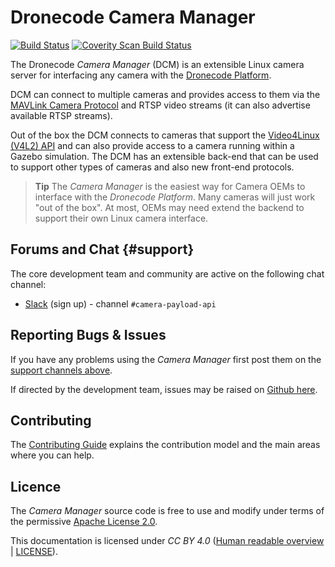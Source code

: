 # Dronecode Camera Manager

[![Build Status](https://travis-ci.org/Dronecode/camera-manager.svg?branch=master)](https://travis-ci.org/intel/camera-streaming-daemon)
<a href="https://scan.coverity.com/projects/01org-camera-streaming-daemon"><img alt="Coverity Scan Build Status" src="https://scan.coverity.com/projects/12056/badge.svg"/></a>

The Dronecode *Camera Manager* (DCM) is an extensible Linux camera server for interfacing any camera with the [Dronecode Platform](https://www.dronecode.org/).

DCM can connect to multiple cameras and provides access to them via the [MAVLink Camera Protocol](https://mavlink.io/en/protocol/camera.html) and RTSP video streams (it can also advertise available RTSP streams).

Out of the box the DCM connects to cameras that support the [Video4Linux (V4L2) API](https://linuxtv.org/downloads/v4l-dvb-apis/uapi/v4l/v4l2.html) and can also provide access to a camera running within a Gazebo simulation. The DCM has an extensible back-end that can be used to support other types of cameras and also new front-end protocols.

> **Tip** The *Camera Manager* is the easiest way for Camera OEMs to interface with the *Dronecode Platform*. Many cameras will just work "out of the box". At most, OEMs may need extend the backend to support their own Linux camera interface.


## Forums and Chat {#support}

The core development team and community are active on the following chat channel:

* [Slack](http://slack.px4.io) (sign up) - channel `#camera-payload-api`


## Reporting Bugs & Issues

If you have any problems using the *Camera Manager* first post them on the [support channels above](#support).

If directed by the development team, issues may be raised on [Github here](https://github.com/Dronecode/camera-manager/issues).


## Contributing

The [Contributing Guide](contribute/README.md) explains the contribution model and the main areas where you can help.


## Licence

The *Camera Manager* source code is free to use and modify under terms of the permissive
[Apache License 2.0](https://github.com/Dronecode/camera-manager/blob/master/LICENSE).

This documentation is licensed under *CC BY 4.0* ([Human readable overview](https://creativecommons.org/licenses/by/4.0/) | [LICENSE](https://github.com/Dronecode/camera-manager-docs/blob/master/LICENSE)).
